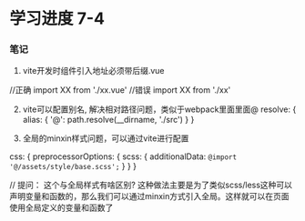 # 学习进度 7-4

### 笔记

1. vite开发时组件引入地址必须带后缀.vue

//正确
import XX from './xx.vue'
//错误
import XX from './xx'

2. vite可以配置别名, 解决相对路径问题，类似于webpack里面里面@
resolve: {
    alias: {
        '@': path.resolve(__dirname, './src')
    }
}

3. 全局的minxin样式问题，可以通过vite进行配置

css: {
    preprocessorOptions: {
        scss: {
            additionalData: `@import '@/assets/style/base.scss';`
        }
    }
}

// 提问： 这个与全局样式有啥区别? 这种做法主要是为了类似scss/less这种可以声明变量和函数的，那么我们可以通过minxin方式引入全局。这样就可以在页面使用全局定义的变量和函数了